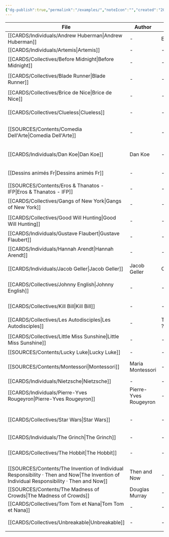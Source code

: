 ```yaml
---
{"dg-publish":true,"permalink":"/examples/","noteIcon":"","created":"2022-12-27T20:02:08.824+01:00","updated":"2023-01-14T00:50:26.476+01:00"}
---
```



| File                                                                                                                                         | Author                | Au_T       | Ch_T                         | Theme                         | Cat           | Me_Cat              |
| -------------------------------------------------------------------------------------------------------------------------------------------- | --------------------- | ---------- | ---------------------------- | ----------------------------- | ------------- | ------------------- |
| [[CARDS/Individuals/Andrew Huberman\|Andrew Huberman]]                                                                                    | \-                    | ENFP       | \-                           | \-                            | \-            | \-                  |
| [[CARDS/Individuals/Artemis\|Artemis]]                                                                                                    | \-                    | \-         | \-                           | \-                            | \-            | \-                  |
| [[CARDS/Collectives/Before Midnight\|Before Midnight]]                                                                                    | \-                    | \-         | \-                           | \-                            | fiction       | watch 🎞️           |
| [[CARDS/Collectives/Blade Runner\|Blade Runner]]                                                                                          | \-                    | \-         | ISTP                         | \-                            | fiction       | watch 🎞️           |
| [[CARDS/Collectives/Brice de Nice\|Brice de Nice]]                                                                                        | \-                    | \-         | ESFP, ISFJ                   | idle, fake, appearances       | fiction       | watch 🎞️           |
| [[CARDS/Collectives/Clueless\|Clueless]]                                                                                                  | \-                    | \-         | ESFP, Crusader               | \-                            | irl           | watch 🎞️           |
| [[SOURCES/Contents/Comedia Dell'Arte\|Comedia Dell'Arte]]                                                                                 | \-                    | \-         | \-                           | \-                            | fiction       | watch 🎞️ / read 🔠 |
| [[CARDS/Individuals/Dan Koe\|Dan Koe]]                                                                                                    | Dan Koe               | \-         | ENTP/INTJ                    | dopamine, desire, change      | irl           | watch 🎞️           |
| [[Dessins animés Fr\|Dessins animés Fr]]                                                                                                  | \-                    | \-         | \-                           | \-                            | fiction       | watch 🎞️           |
| [[SOURCES/Contents/Eros & Thanatos - IFP\|Eros & Thanatos - IFP]]                                                                         | \-                    | \-         | \-                           | \-                            | \-            | \-                  |
| [[CARDS/Collectives/Gangs of New York\|Gangs of New York]]                                                                                | \-                    | \-         | INFJ                         | \-                            | fiction       | watch 🎞️           |
| [[CARDS/Collectives/Good Will Hunting\|Good Will Hunting]]                                                                                | \-                    | \-         | INFJ, INFP                   | \-                            | fiction       | watch 🎞️           |
| [[CARDS/Individuals/Gustave Flaubert\|Gustave Flaubert]]                                                                                  | \-                    | \-         | INFP                         | \-                            | irl           | read 🔠             |
| [[CARDS/Individuals/Hannah Arendt\|Hannah Arendt]]                                                                                        | \-                    | \-         | INTJ                         | evil, genocide, Ti            | fiction       | watch 🎞️           |
| [[CARDS/Individuals/Jacob Geller\|Jacob Geller]]                                                                                          | Jacob Geller          | Crusader   | Crusader                     | \-                            | irl           | watch 🎞️           |
| [[CARDS/Collectives/Johnny English\|Johnny English]]                                                                                      | \-                    | \-         | INTJ, ISFJ                   | Vainglory, Desacration, Pride | fiction       | watch 🎞️           |
| [[CARDS/Collectives/Kill Bill\|Kill Bill]]                                                                                                | \-                    | \-         | INTJ, ENTP                   | \-                            | fiction       | watch 🎞️           |
| [[CARDS/Collectives/Les Autodisciples\|Les Autodisciples]]                                                                                | \-                    | Templier ? | \-                           | \-                            | fiction / irl | watch 🎞️           |
| [[CARDS/Collectives/Little Miss Sunshine\|Little Miss Sunshine]]                                                                          | \-                    | \-         | ESFJ, STJ, INTJ, INFP        | \-                            | fiction       | watch 🎞️           |
| [[SOURCES/Contents/Lucky Luke\|Lucky Luke]]                                                                                               | \-                    | \-         | \-                           | \-                            | \-            | \-                  |
| [[SOURCES/Contents/Montessori\|Montessori]]                                                                                               | Maria Montessori      | \-         | \-                           | education, parenting, mind    | irl           | read 🔠             |
| [[CARDS/Individuals/Nietzsche\|Nietzsche]]                                                                                                | \-                    | \-         | INTJ                         | \-                            | \-            | \-                  |
| [[CARDS/Individuals/Pierre-Yves Rougeyron\|Pierre-Yves Rougeyron]]                                                                        | Pierre-Yves Rougeyron | \-         | \-                           | \-                            | irl           | watch 🎞️           |
| [[CARDS/Collectives/Star Wars\|Star Wars]]                                                                                                | \-                    | \-         | ENTP, ESTJ, INTJ, INFJ, ISFJ | \-                            | fiction       | watch 🎞️           |
| [[CARDS/Individuals/The Grinch\|The Grinch]]                                                                                              | \-                    | \-         | \-                           | \-                            | \-            | \-                  |
| [[CARDS/Collectives/The Hobbit\|The Hobbit]]                                                                                              | \-                    | \-         | ISTJ                         | \-                            | fiction       | watch 🎞️ / read 🔠 |
| [[SOURCES/Contents/The Invention of Individual Responsibility · Then and Now\|The Invention of Individual Responsibility · Then and Now]] | Then and Now          | \-         | \-                           | responsibility, politics      | irl           | watch 🎞️           |
| [[SOURCES/Contents/The Madness of Crowds\|The Madness of Crowds]]                                                                         | Douglas Murray        | \-         | \-                           | \-                            | irl           | read 🔠             |
| [[CARDS/Collectives/Tom Tom et Nana\|Tom Tom et Nana]]                                                                                    | \-                    | \-         | \-                           | \-                            | \-            | \-                  |
| [[CARDS/Collectives/Unbreakable\|Unbreakable]]                                                                                            | \-                    | \-         | ISXJ                         | \-                            | fiction       | watch 🎞️           |


